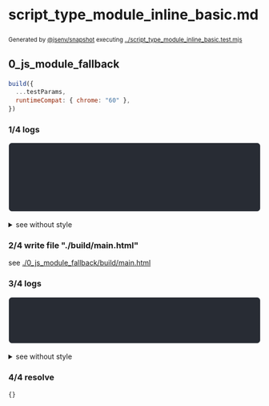 # script_type_module_inline_basic.md

<sub>
  Generated by <a href="https://github.com/jsenv/core/tree/main/packages/independent/snapshot">@jsenv/snapshot</a> executing <a href="../script_type_module_inline_basic.test.mjs">../script_type_module_inline_basic.test.mjs</a>
</sub>

## 0_js_module_fallback

```js
build({
  ...testParams,
  runtimeCompat: { chrome: "60" },
})
```

### 1/4 logs

![img](0_js_module_fallback/log_group.svg)

<details>
  <summary>see without style</summary>

```console

build "./main.html"
⠋ generate source graph
✔ generate source graph (done in <X> second)
⠋ generate build graph
✔ generate build graph (done in <X> second)
⠋ write files in build directory

```

</details>


### 2/4 write file "./build/main.html"

see [./0_js_module_fallback/build/main.html](./0_js_module_fallback/build/main.html)

### 3/4 logs

![img](0_js_module_fallback/log_group_1.svg)

<details>
  <summary>see without style</summary>

```console
✔ write files in build directory (done in <X> second)
--- build files ---  
- html : 1 (17 kB / 100 %)
- total: 1 (17 kB / 100 %)
--------------------
```

</details>


### 4/4 resolve

```js
{}
```